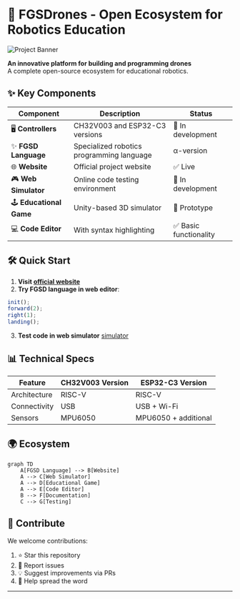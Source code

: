 # 🚀 FGSDrones - Open Ecosystem for Robotics Education  

![Project Banner](/website/copter.jpg)  

**An innovative platform for building and programming drones**  
A complete open-source ecosystem for educational robotics.  

## ✨ Key Components  

| Component | Description | Status |  
|-----------|-------------|--------|  
| 🖥️ **Controllers** | CH32V003 and ESP32-C3 versions | 🚧 In development |  
| ✨ **FGSD Language** | Specialized robotics programming language | α-version |  
| 🌐 **Website** | Official project website | ✅ Live |  
| 🎮 **Web Simulator** | Online code testing environment | 🚧 In development |  
| 🕹️ **Educational Game** | Unity-based 3D simulator | 🚧 Prototype |  
| 💻 **Code Editor** | With syntax highlighting | ✅ Basic functionality |  

## 🛠️ Quick Start  

1. **Visit [official website](https://arduradiokot.github.io/FgSdrones/)**  
2. **Try FGSD language in web editor**:  
```javascript  
init();  
forward(2);  
right(1);  
landing();  
```  
3. **Test code in web simulator** [simulator](https://arduradiokot.github.io/FgSdrones/sim.html)  

## 📊 Technical Specs  

| Feature | CH32V003 Version | ESP32-C3 Version |  
|---------|------------------|------------------|  
| Architecture | RISC-V | RISC-V |  
| Connectivity | USB | USB + Wi-Fi |  
| Sensors | MPU6050 | MPU6050 + additional |  

## 🌍 Ecosystem  

```mermaid  
graph TD  
    A[FGSD Language] --> B[Website]  
    A --> C[Web Simulator]  
    A --> D[Educational Game]  
    A --> E[Code Editor]  
    B --> F[Documentation]  
    C --> G[Testing]  
```  


## 🤝 Contribute  

We welcome contributions:  
1. ⭐ Star this repository  
2. 🐞 Report issues  
3. 💡 Suggest improvements via PRs  
4. 📢 Help spread the word  

---  
